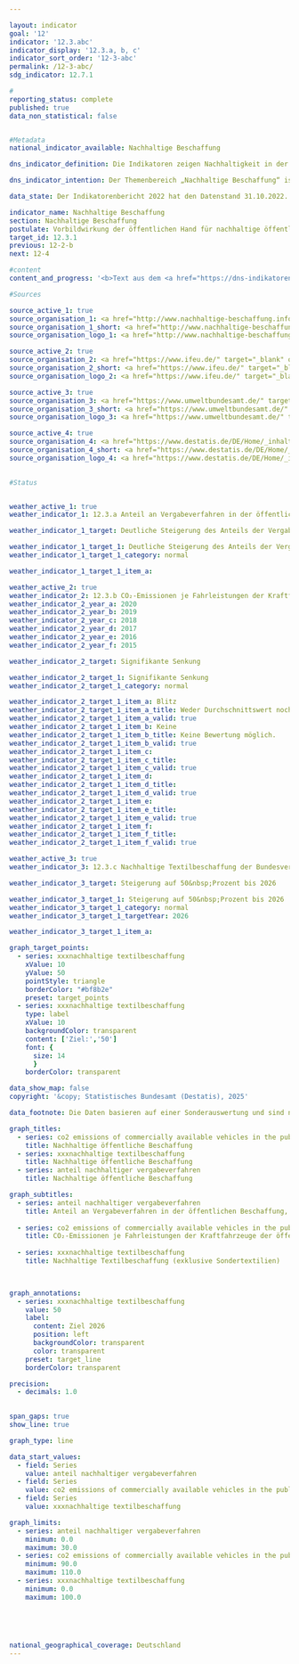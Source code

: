 ```yaml
---

layout: indicator        
goal: '12'        
indicator: '12.3.abc'        
indicator_display: '12.3.a, b, c'        
indicator_sort_order: '12-3-abc'        
permalink: /12-3-abc/        
sdg_indicator: 12.7.1        

#
reporting_status: complete        
published: true        
data_non_statistical: false        


#Metadata        
national_indicator_available: Nachhaltige Beschaffung        

dns_indicator_definition: Die Indikatoren zeigen Nachhaltigkeit in der Beschaffung exemplarisch anhand der Teilbereiche Papier sowie <abbr title="Kohlenstoffdioxid" tabindex="0">CO₂</abbr>-Emissionen von Kraftfahrzeugen (<abbr title="Kraftfahrzeug" tabindex="0">Kfz</abbr>). Beide Indikatoren werden als Indizes mit dem Basisjahr 2015&nbsp;dargestellt.<br>Der Indikator 12.3.a „Anteil Papier mit Blauem Engel am Gesamtpapierverbrauch der unmittelbaren Bundesverwaltung“ bildet den Anteil von Papier mit dem Umweltsiegel Blauer Engel am Gesamtpapierverbrauch der unmittelbaren Bundesverwaltung ab. Dabei wird ab dem Berichtsjahr 2018&nbsp;ausschließlich nichtfarbiges <abbr title="Deutsches Institut für Normung e.V." tabindex="0">DIN</abbr>-A4-Druck- und Kopierpapier erfasst.<br>Der Indikator 12.3.b „<abbr title="Kohlenstoffdioxid" tabindex="0">CO₂</abbr>-Emissionen je Fahrleistungen der <abbr title="Kraftfahrzeug" tabindex="0">Kfz</abbr> der öffentlichen Hand“ setzt die <abbr title="Kohlenstoffdioxid" tabindex="0">CO₂</abbr>-Emissionen ins Verhältnis zu den entsprechenden Fahrleistungen.        

dns_indicator_intention: Der Themenbereich „Nachhaltige Beschaffung“ ist sehr komplex. Hier werden exemplarisch produktspezifische Indikatoren betrachtet. Während für den Anteil von Papier mit Blauem Engel am Gesamtpapierverbrauch der unmittelbaren Bundesverwaltung ein Wert von 95&nbsp;% bis zum Jahr 2020&nbsp;anvisiert ist, soll das Verhältnis von <abbr title="Kohlenstoffdioxid" tabindex="0">CO₂</abbr>-Emissionen je Fahrleistungen zukünftig weiter sinken. Die öffentliche Hand hat einen wesentlichen Anteil an der Nachfrage von Produkten und Dienstleistungen. Die Ausrichtung der öffentlichen Beschaffung am Leitprinzip der Nachhaltigkeit und die Stärkung von Nachhaltigkeitskriterien bei der öffentlichen Beschaffung sollen daher als Hebel für die Steigerung des Angebots nachhaltiger Produkte wirken. Ziel der Bundesregierung ist es, Nachhaltigkeit in der öffentlichen Beschaffung generell zu stärken.        

data_state: Der Indikatorenbericht 2022 hat den Datenstand 31.10.2022. Die Daten auf dieser Plattform werden regelmäßig aktualisiert, sodass online aktuellere Daten verfügbar sein können als im <a href="https://dns-indikatoren.de/assets/Publikationen/Indikatorenberichte/2022.pdf">Indikatorenbericht 2022</a> veröffentlicht.        

indicator_name: Nachhaltige Beschaffung        
section: Nachhaltige Beschaffung        
postulate: Vorbildwirkung der öffentlichen Hand für nachhaltige öffentliche Beschaffung verwirklichen        
target_id: 12.3.1        
previous: 12-2-b        
next: 12-4        

#content         
content_and_progress: '<b>Text aus dem <a href="https://dns-indikatoren.de/assets/Publikationen/Indikatorenberichte/2022.pdf">Indikatorenbericht 2022&nbsp;</a></b><br><br><b><i>Anteil Papier mit Blauem Engel am Gesamtpapierverbrauch der unmittelbaren Bundesverwaltung</i></b><br><br>Die Daten für die Berechnung des Anteils von Papier mit Blauem Engel am Gesamtpapierverbrauch der unmittelbaren Bundesverwaltung werden durch das Monitoring des Maßnahmenprogramms Nachhaltigkeit erhoben, das vom Bundeskanzleramt durchgeführt und von der Kompetenzstelle für nachhaltige Beschaffung (<abbr title="Kompetenzstelle für nachhaltige Beschaffung" tabindex="0">KNB</abbr>) beim Beschaffungsamt des <abbr title="Body Mass Index" tabindex="0">BMI</abbr> (<abbr title="Beschaffungsamt" tabindex="0">BeschA</abbr>) unterstützt wird. Der Blaue Engel ist ein Umweltzeichen für umweltschonende Produkte und Dienstleistungen. Bezogen auf Papier bedeutet dieses Siegel, dass die Papierfasern zu 100&nbsp;Prozent aus Altpapier gewonnen werden und dass bei der Herstellung auf schädliche Chemikalien oder optische Aufheller verzichtet wird.<br><br>Der Anteil des Papiers mit Blauem Engel ist von 2015&nbsp;bis 2020&nbsp;nach vorläufigen Daten um rund 113&nbsp;% gestiegen. Im Jahr 2015&nbsp;betrug der Anteil 45&nbsp;% am Gesamtpapierverbrauch der unmittelbaren Bundesverwaltung und erreichte 2020&nbsp;einen Wert von rund 96&nbsp;%. Dies entspricht einer Zunahme um 112,9&nbsp;% (Indexwert = 212,9). Somit folgt der Indikator der Zielsetzung des Maßnahmenprogramms Nachhaltigkeit, den Anteil des Einsatzes von Papier mit dem Blauen Engel auf 95&nbsp;% bis 2020&nbsp;zu steigern. Der Gesamtpapierverbrauch sank im Jahr 2020&nbsp;im Vergleich zum Vorjahr um 14,1&nbsp;% (von rund 993&nbsp;Millionen auf rund 852&nbsp;Millionen Blatt Papier). Für den Zeitraum zwischen 2015&nbsp;und 2020&nbsp;betrug die Reduktion des Gesamtpapierverbrauchs insgesamt 33,4&nbsp;%.<br><br>Bei dem Zeitvergleich ist zu beachten, dass es im Jahr 2018&nbsp;eine methodische Anpassung bei der Definition von Papier gab. Ab dem Berichtsjahr 2018&nbsp;wird ausschließlich nicht farbiges <abbr title="Deutsches Institut für Normung e.V." tabindex="0">DIN</abbr>-A4-Druck- und Kopierpapier erfasst. Somit kann der Rückgang des Gesamtpapierverbrauchs zum Teil auf die methodische Änderung zurückzuführen sein.<br><br>Generell ist bei diesem Indikator zu beachten, dass die Aussagekraft der Verwendung von Papier mit Blauem Engel für den Gesamtkomplex „Nachhaltige Beschaffung“ eher gering ist. Denn Papier weist lediglich einen kleinen Anteil am monetären Gesamtvolumen der Beschaffung der öffentlichen Hand auf.<br><br><b><i>CO₂-Emissionen je Fahrleistungen der <abbr title="Kraftfahrzeug" tabindex="0">Kfz</abbr> der öffentlichen Hand</i></b><br><br>Die Daten für die <abbr title="Kraftfahrzeug" tabindex="0">Kfz</abbr> der öffentlichen Hand werden von den Umweltökonomischen Gesamtrechnungen (<abbr title="Umweltökonomische Gesamtrechnungen" tabindex="0">UGR</abbr>) des Statistischen Bundesamtes unter Zuhilfenahme der <abbr title="Transport Emission Model" tabindex="0">TREMOD</abbr>-Datenbank (Transport-Emission-Model) des Instituts für Energie- und Umweltforschung (<abbr title="Institut für Energie- und Umweltforschung Heidelberg gGmbH" tabindex="0">ifeu</abbr>) bereitgestellt. Die öffentliche Hand umfasst Bund, Länder, Gemeinden und Gemeindeverbände, Polizei, Bundesgrenzschutz, Feuerschutz und &#8209;wehren.<br><br>Aufgrund einer Vielzahl methodischer Änderungen im Jahr 2016&nbsp;sind die Ergebnisse ab 2017&nbsp;nureingeschränkt mit den Vorjahren vergleichbar.<br><br>Betrachtet man im Vergleich zu den <abbr title="Kraftfahrzeug" tabindex="0">Kfz</abbr> der öffentlichen Hand die <abbr title="Kraftfahrzeug" tabindex="0">Kfz</abbr> der unmittelbaren Bundesverwaltung, betrugen im Jahr 2020&nbsp;deren durchschnittlichen <abbr title="Kohlenstoffdioxid" tabindex="0">CO₂</abbr>-Emissionen 223,6&nbsp;Gramm <abbr title="Kohlenstoffdioxid" tabindex="0">CO₂</abbr> je gefahrenen Kilometer.<br><br>Die unmittelbare Bundesverwaltung umfasst die eigenen, aber rechtlich unselbstständigen zentralen oder nachgeordneten Behörden des Bundes. Die Daten für die <abbr title="Kohlenstoffdioxid" tabindex="0">CO₂</abbr>-Emissionen je Fahrleistungen der <abbr title="Kraftfahrzeug" tabindex="0">Kfz</abbr> der unmittelbaren Bundesverwaltung stammen vom Umweltbundesamt (<abbr title="Umweltbundesamt" tabindex="0">UBA</abbr>). Wie bei den Angaben zu den <abbr title="Kraftfahrzeug" tabindex="0">Kfz</abbr> der öffentlichen Hand werden bei der unmittelbaren Bundesverwaltung ebenfalls alle <abbr title="Kraftfahrzeug" tabindex="0">Kfz</abbr> bis zu einem Gewicht von 3,5&nbsp;Tonnen berücksichtigt, allerdings nicht die leichten Nutzfahrzeuge dieser Klasse.<br><br>Zwischen 2015&nbsp;und 2017&nbsp;stieg der Anteil der neu angeschafften <abbr title="Kraftfahrzeug" tabindex="0">Kfz</abbr> der unmittelbaren Bundesverwaltung, deren Emissionswerte kleiner als 50&nbsp;Gramm <abbr title="Kohlenstoffdioxid" tabindex="0">CO₂</abbr> je Kilometer betrugen, am Gesamtvolumen der neu beschafften <abbr title="Kraftfahrzeug" tabindex="0">Kfz</abbr> von 2,6&nbsp;auf 4,1&nbsp;%. Im Jahr 2018&nbsp;fiel der Anteil auf 3,3&nbsp;%. Nach vorläufigen Zahlen sank der Wert im Jahr 2019&nbsp;weiter und lag bei 2,4&nbsp;% stieg jedoch im Jahr 2020&nbsp;auf 8,5&nbsp;%.<br><br>Der hier betrachtete Indikator bezieht sich ausschließlich auf den Umweltaspekt der Nachhaltigkeit. Zudem werden nur diejenigen <abbr title="Kohlenstoffdioxid" tabindex="0">CO₂</abbr>-Emissionen berücksichtigt, die im Betrieb der Fahrzeuge anfallen. Betrachtet man jedoch die ganzheitlichen Lebenszykluskosten, fallen in den Prozessen der Produktion und Entsorgung ebenfalls Treibhausgasemissionen an, die für einen aussagekräftigen Indikator zu berücksichtigen wären. Darüber hinaus ist die Nachhaltigkeit der Elektromobilität davon abhängig, inwiefern der verwendete Strom aus herkömmlichen oder regenerativen Quellen stammt.'                

#Sources        

source_active_1: true
source_organisation_1: <a href="http://www.nachhaltige-beschaffung.info/DE/Home/home_node.html" target="_blank" onclick="return confirm_alert('der Kompetenzstelle für nachhaltige Beschaffung beim Beschaffungsamt des Bundesministeriums des Innern', 'De')">Kompetenzstelle für nachhaltige Beschaffung</a>
source_organisation_1_short: <a href="http://www.nachhaltige-beschaffung.info/DE/Home/home_node.html" target="_blank" onclick="return confirm_alert('der Kompetenzstelle für nachhaltige Beschaffung beim Beschaffungsamt des Bundesministeriums des Innern', 'De')">Kompetenzstelle für nachhaltige Beschaffung</a>
source_organisation_logo_1: <a href="http://www.nachhaltige-beschaffung.info/DE/Home/home_node.html" target="_blank" onclick="return confirm_alert('der Kompetenzstelle für nachhaltige Beschaffung beim Beschaffungsamt des Bundesministeriums des Innern', 'De')"><img src="https://dnsUpgradeEnvironment.github.io/dns-indicators/public/OrgImgDe/knb.png" alt="Kompetenzstelle für nachhaltige Beschaffung" title=" Klicken Sie hier um zur Homepage der Organisation Kompetenzstelle für nachhaltige Beschaffung zu gelangen." style="height:60px; width:148px; border:transparent"/></a>

source_active_2: true
source_organisation_2: <a href="https://www.ifeu.de/" target="_blank" onclick="return confirm_alert('des Instituts für Energie- und Umweltforschung Heidelberg gGmbH', 'De')">Institut für Energie- und Umweltforschung Heidelberg gGmbH</a>
source_organisation_2_short: <a href="https://www.ifeu.de/" target="_blank" onclick="return confirm_alert('des Instituts für Energie- und Umweltforschung Heidelberg gGmbH', 'De')">Institut für Energie- und Umweltforschung Heidelberg gGmbH</a>
source_organisation_logo_2: <a href="https://www.ifeu.de/" target="_blank" onclick="return confirm_alert('des Instituts für Energie- und Umweltforschung Heidelberg gGmbH', 'De')"><img src="https://dnsUpgradeEnvironment.github.io/dns-indicators/public/OrgImgDe/ifeu.png" alt="Institut für Energie- und Umweltforschung Heidelberg gGmbH" title=" Klicken Sie hier um zur Homepage der Organisation Institut für Energie- und Umweltforschung Heidelberg gGmbH zu gelangen." style="height:60px; width:148px; border:transparent"/></a>

source_active_3: true
source_organisation_3: <a href="https://www.umweltbundesamt.de/" target="_blank" onclick="return confirm_alert('des Umweltbundesamts', 'De')">Umweltbundesamt</a>
source_organisation_3_short: <a href="https://www.umweltbundesamt.de/" target="_blank" onclick="return confirm_alert('des Umweltbundesamts', 'De')">Umweltbundesamt</a>
source_organisation_logo_3: <a href="https://www.umweltbundesamt.de/" target="_blank" onclick="return confirm_alert('des Umweltbundesamts', 'De')"><img src="https://dnsUpgradeEnvironment.github.io/dns-indicators/public/OrgImgDe/uba.png" alt="Umweltbundesamt" title=" Klicken Sie hier um zur Homepage der Organisation Umweltbundesamt zu gelangen." style="height:60px; width:148px; border:transparent"/></a>

source_active_4: true
source_organisation_4: <a href="https://www.destatis.de/DE/Home/_inhalt.html" target="_blank">Statistisches Bundesamt</a>
source_organisation_4_short: <a href="https://www.destatis.de/DE/Home/_inhalt.html" target="_blank">Statistisches Bundesamt</a>
source_organisation_logo_4: <a href="https://www.destatis.de/DE/Home/_inhalt.html" target="_blank"><img src="https://dnsUpgradeEnvironment.github.io/dns-indicators/public/OrgImgDe/destatis.png" alt="Statistisches Bundesamt" title=" Klicken Sie hier um zur Homepage der Organisation Statistisches Bundesamt zu gelangen." style="height:60px; width:148px; border:transparent"/></a>
        

#Status        


weather_active_1: true
weather_indicator_1: 12.3.a Anteil an Vergabeverfahren in der öffentlichen Beschaffung, bei denen mindestens ein Nachhaltigkeitskriterium berücksichtigt wurde

weather_indicator_1_target: Deutliche Steigerung des Anteils der Vergaben in der öffentlichen Beschaffung, bei denen Nachhaltigkeitskriterien berücksichtigt werden, so dass dies bis 2030&nbsp;im Regelfall erfolgt

weather_indicator_1_target_1: Deutliche Steigerung des Anteils der Vergaben in der öffentlichen Beschaffung, bei denen Nachhaltigkeitskriterien berücksichtigt werden, so dass dies bis 2030&nbsp;im Regelfall erfolgt
weather_indicator_1_target_1_category: normal

weather_indicator_1_target_1_item_a:

weather_active_2: true
weather_indicator_2: 12.3.b CO₂-Emissionen je Fahrleistungen der Kraftfahrzeuge der öffentlichen Hand
weather_indicator_2_year_a: 2020
weather_indicator_2_year_b: 2019
weather_indicator_2_year_c: 2018
weather_indicator_2_year_d: 2017
weather_indicator_2_year_e: 2016
weather_indicator_2_year_f: 2015

weather_indicator_2_target: Signifikante Senkung

weather_indicator_2_target_1: Signifikante Senkung
weather_indicator_2_target_1_category: normal

weather_indicator_2_target_1_item_a: Blitz
weather_indicator_2_target_1_item_a_title: Weder Durchschnittswert noch die vorherige Veränderung deuten in 2020 in die richtige Richtung.
weather_indicator_2_target_1_item_a_valid: true
weather_indicator_2_target_1_item_b: Keine
weather_indicator_2_target_1_item_b_title: Keine Bewertung möglich.
weather_indicator_2_target_1_item_b_valid: true
weather_indicator_2_target_1_item_c: 
weather_indicator_2_target_1_item_c_title: 
weather_indicator_2_target_1_item_c_valid: true
weather_indicator_2_target_1_item_d: 
weather_indicator_2_target_1_item_d_title: 
weather_indicator_2_target_1_item_d_valid: true
weather_indicator_2_target_1_item_e: 
weather_indicator_2_target_1_item_e_title: 
weather_indicator_2_target_1_item_e_valid: true
weather_indicator_2_target_1_item_f: 
weather_indicator_2_target_1_item_f_title: 
weather_indicator_2_target_1_item_f_valid: true

weather_active_3: true
weather_indicator_3: 12.3.c Nachhaltige Textilbeschaffung der Bundesverwaltung (exklusive Sondertextilien)

weather_indicator_3_target: Steigerung auf 50&nbsp;Prozent bis 2026

weather_indicator_3_target_1: Steigerung auf 50&nbsp;Prozent bis 2026
weather_indicator_3_target_1_category: normal
weather_indicator_3_target_1_targetYear: 2026

weather_indicator_3_target_1_item_a:        

graph_target_points:
  - series: xxxnachhaltige textilbeschaffung
    xValue: 10
    yValue: 50
    pointStyle: triangle
    borderColor: "#bf8b2e"
    preset: target_points
  - series: xxxnachhaltige textilbeschaffung
    type: label
    xValue: 10
    backgroundColor: transparent
    content: ['Ziel:','50']
    font: {
      size: 14
      }
    borderColor: transparent        

data_show_map: false        
copyright: '&copy; Statistisches Bundesamt (Destatis), 2025'        

data_footnote: Die Daten basieren auf einer Sonderauswertung und sind nicht öffentlich zugänglich.        

graph_titles: 
  - series: co2 emissions of commercially available vehicles in the public sector
    title: Nachhaltige öffentliche Beschaffung
  - series: xxxnachhaltige textilbeschaffung
    title: Nachhaltige öffentliche Beschaffung
  - series: anteil nachhaltiger vergabeverfahren
    title: Nachhaltige öffentliche Beschaffung        

graph_subtitles: 
  - series: anteil nachhaltiger vergabeverfahren
    title: Anteil an Vergabeverfahren in der öffentlichen Beschaffung, bei denen mindestens ein Nachhaltigkeitskriterium berücksichtigt wurde
    
  - series: co2 emissions of commercially available vehicles in the public sector
    title: CO₂-Emissionen je Fahrleistungen der Kraftfahrzeuge der öffentlichen Hand
    
  - series: xxxnachhaltige textilbeschaffung
    title: Nachhaltige Textilbeschaffung (exklusive Sondertextilien)
            


graph_annotations:
  - series: xxxnachhaltige textilbeschaffung
    value: 50
    label:
      content: Ziel 2026
      position: left
      backgroundColor: transparent
      color: transparent
    preset: target_line
    borderColor: transparent        

precision: 
  - decimals: 1.0
            

span_gaps: true        
show_line: true        

graph_type: line        

data_start_values: 
  - field: Series
    value: anteil nachhaltiger vergabeverfahren
  - field: Series
    value: co2 emissions of commercially available vehicles in the public sector
  - field: Series
    value: xxxnachhaltige textilbeschaffung        

graph_limits: 
  - series: anteil nachhaltiger vergabeverfahren
    minimum: 0.0
    maximum: 30.0
  - series: co2 emissions of commercially available vehicles in the public sector
    minimum: 90.0
    maximum: 110.0
  - series: xxxnachhaltige textilbeschaffung
    minimum: 0.0
    maximum: 100.0        

        

                        

national_geographical_coverage: Deutschland                
---
```


